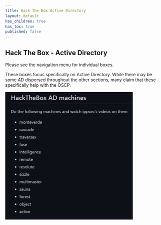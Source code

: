 ```yaml
---
title: Hack the Box Active Directory
layout: default
has_children: true
has_toc: true
published: false
---
```


## Hack The Box - Active Directory

Please see the navigation menu for individual boxes.  

These boxes focus specifically on Active Directory. While there may be some AD dispersed throughout the other sections, many claim that these specifically help with the OSCP.

![AD](images/AD%20HTB.png)
